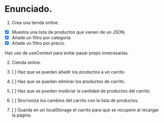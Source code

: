 # Enunciado.

1. Crea una tienda online.

* [X] Muestra una lista de productos que vienen de un JSON.
* [X] Añade un filtro por categoría.
* [X] Añade un filtro por precio.

Haz uso de useContext para evitar pasar props innecesarias.

2. Cienda online.

1. [ ] Haz que se puedan añadir los productos a un carrito.
2. [ ] Haz que se puedan eliminar los productos de carrito.
3. [ ] Haz que se puedan modiciar la cantidad de productos del carrito.
4. [ ] Sincroniza los cambios del carrito con la lista de productos.
5. [ ] Guarda en un localStorage el carrito para que se recupere al recargar la página.
